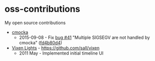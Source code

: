 # oss-contributions
My open source contributions

- [cmocka](https://cmocka.org/)
   - 2015-09-08 - Fix [bug #41](https://open.cryptomilk.org/issues/41) "Multiple SIGSEGV are not handled by cmocka" ([fd4b80d4](https://git.cryptomilk.org/projects/cmocka.git/commit/?id=fd4b80d4504563f8b4d4f518b3122d17a669d1ed))
- [Vixen Lights](http://www.vixenlights.com/) - https://github.com/sall/vixen
   - 2011 May - Implemented initial timeline UI
